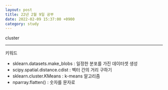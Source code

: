 ```yaml
---
layout: post
title: 22년 2월 9일 공부
date: 2022-02-09 15:37:00 +0900
category: study
---
```


cluster

***

키워드
- sklearn.datasets.make_blobs : 일정한 분포를 가진 데이터셋 생성
- scipy.spatial.distance.cdist : 벡터 간의 거리 구하기
- sklearn.cluster.KMeans : k-means 알고리즘
- nparray.flatten() : 숫자를 문자로 